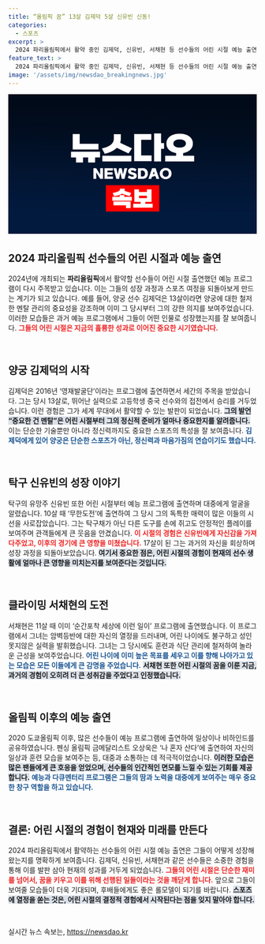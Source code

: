```yaml
---
title: “올림픽 꿈” 13살 김제덕 5살 신유빈 신동!
categories:
  - 스포츠
excerpt: >
  2024 파리올림픽에서 활약 중인 김제덕, 신유빈, 서채현 등 선수들의 어린 시절 예능 출연이 다시 주목받고 있다. 그들의 똘똘한 모습과 멘탈 관리 노하우가 화제를 모으고, 과거 방송이 다시 인기를 끌고 있다. 이들의 꿈과 성장 스토리는 스포츠 팬들의 큰 관심을 받고 있다.
feature_text: >
  2024 파리올림픽에서 활약 중인 김제덕, 신유빈, 서채현 등 선수들의 어린 시절 예능 출연이 다시 주목받고 있다. 그들의 똘똘한 모습과 멘탈 관리 노하우가 화제를 모으고, 과거 방송이 다시 인기를 끌고 있다. 이들의 꿈과 성장 스토리는 스포츠 팬들의 큰 관심을 받고 있다.
image: '/assets/img/newsdao_breakingnews.jpg'
---
```


<p><img src="/assets/img/newsdao_breakingnews.jpg" alt="pcversion 속보" /></p>

<h2 data-ke-size="size26">2024 파리올림픽 선수들의 어린 시절과 예능 출연</h2>

<p data-ke-size="size16">2024년에 개최되는 <b>파리올림픽</b>에서 활약할 선수들이 어린 시절 출연했던 예능 프로그램이 다시 주목받고 있습니다. 이는 그들의 성장 과정과 스포츠 여정을 되돌아보게 만드는 계기가 되고 있습니다. 예를 들어, 양궁 선수 김제덕은 13살이라면 양궁에 대한 철저한 멘탈 관리의 중요성을 강조하며 이미 그 당시부터 그의 강한 의지를 보여주었습니다. 이러한 모습들은 과거 예능 프로그램에서 그들이 어떤 인물로 성장했는지를 잘 보여줍니다. <b><span style="color: #ee2323;">그들의 어린 시절은 지금의 훌륭한 성과로 이어진 중요한 시기였습니다.</span></b></p>

<p data-ke-size="size16">&nbsp;</p>

<h2 data-ke-size="size26">양궁 김제덕의 시작</h2>

<p data-ke-size="size16">김제덕은 2016년 ‘영재발굴단’이라는 프로그램에 출연하면서 세간의 주목을 받았습니다. 그는 당시 13살로, 뛰어난 실력으로 고등학생 중국 선수와의 접전에서 승리를 거두었습니다. 이런 경험은 그가 세계 무대에서 활약할 수 있는 발판이 되었습니다. <b><span style="background-color: #21538527;">그의 발언 “중요한 건 멘탈”은 어린 시절부터 그의 정신적 준비가 얼마나 중요한지를 알려줍니다.</span></b> 이는 단순한 기술뿐만 아니라 정신력까지도 중요한 스포츠의 특성을 잘 보여줍니다. <b><span style="color: #1a5490;">김제덕에게 있어 양궁은 단순한 스포츠가 아닌, 정신력과 마음가짐의 연습이기도 했습니다.</span></b></p>

<p data-ke-size="size16">&nbsp;</p>

<h2 data-ke-size="size26">탁구 신유빈의 성장 이야기</h2>

<p data-ke-size="size16">탁구의 유망주 신유빈 또한 어린 시절부터 예능 프로그램에 출연하며 대중에게 얼굴을 알렸습니다. 10살 때 ‘무한도전’에 출연하여 그 당시 그의 독특한 매력이 많은 이들의 시선을 사로잡았습니다. 그는 탁구채가 아닌 다른 도구를 손에 쥐고도 안정적인 플레이를 보여주며 관객들에게 큰 웃음을 안겼습니다. <b><span style="color: #ee2323;">이 시절의 경험은 신유빈에게 자신감을 가져다주었고, 이후의 경기에 큰 영향을 미쳤습니다.</span></b> 17살이 된 그는 과거의 자신을 회상하며 성장 과정을 되돌아보았습니다. <b><span style="background-color: #21538527;">여기서 중요한 점은, 어린 시절의 경험이 현재의 선수 생활에 얼마나 큰 영향을 미치는지를 보여준다는 것입니다.</span></b></p>

<p data-ke-size="size16">&nbsp;</p>

<h2 data-ke-size="size26">클라이밍 서채현의 도전</h2>

<p data-ke-size="size16">서채현은 11살 때 이미 ‘순간포착 세상에 이런 일이’ 프로그램에 출연했습니다. 이 프로그램에서 그녀는 암벽등반에 대한 자신의 열정을 드러내며, 어린 나이에도 불구하고 성인 못지않은 실력을 발휘했습니다. 그녀는 그 당시에도 훈련과 식단 관리에 철저하여 놀라운 근성을 보여주었습니다. <b><span style="color: #1a5490;">어린 나이에 이미 높은 목표를 세우고 이를 향해 나아가고 있는 모습은 모든 이들에게 큰 감명을 주었습니다.</span></b> <b><span style="background-color: #21538527;">서채현 또한 어린 시절의 꿈을 이룬 지금, 과거의 경험이 오히려 더 큰 성취감을 주었다고 인정했습니다.</span></b></p>

<p data-ke-size="size16">&nbsp;</p>

<h2 data-ke-size="size26">올림픽 이후의 예능 출연</h2>

<p data-ke-size="size16">2020 도쿄올림픽 이후, 많은 선수들이 예능 프로그램에 출연하여 일상이나 비하인드를 공유하였습니다. 펜싱 올림픽 금메달리스트 오상욱은 ‘나 혼자 산다’에 출연하여 자신의 일상과 훈련 모습을 보여주는 등, 대중과 소통하는 데 적극적이었습니다. <b><span style="background-color: #21538527;">이러한 모습은 많은 팬들에게 큰 호응을 얻었으며, 선수들의 인간적인 면모를 느낄 수 있는 기회를 제공합니다.</span></b> <b><span style="color: #1a5490;">예능과 다큐멘터리 프로그램은 그들의 땀과 노력을 대중에게 보여주는 매우 중요한 창구 역할을 하고 있습니다.</span></b></p>

<p data-ke-size="size16">&nbsp;</p>

<h2 data-ke-size="size26">결론: 어린 시절의 경험이 현재와 미래를 만든다</h2>

<p data-ke-size="size16">2024 파리올림픽에서 활약하는 선수들의 어린 시절 예능 출연은 그들이 어떻게 성장해왔는지를 명확하게 보여줍니다. 김제덕, 신유빈, 서채현과 같은 선수들은 소중한 경험을 통해 이를 발판 삼아 현재의 성과를 거두게 되었습니다. <b><span style="color: #ee2323;">그들의 어린 시절은 단순한 재미를 넘어서, 꿈을 키우고 이를 위해 선행된 일들이라는 것을 깨닫게 합니다.</span></b> 앞으로 그들이 보여줄 모습들이 더욱 기대되며, 후배들에게도 좋은 롤모델이 되기를 바랍니다. <b><span style="background-color: #21538527;">스포츠에 열정을 쏟는 것은, 어린 시절의 결정적 경험에서 시작된다는 점을 잊지 말아야 합니다.</span></b></p>

<p data-ke-size="size16">&nbsp;</p>
실시간 뉴스 속보는, <a href="https://newsdao.kr" rel="dofollow">https://newsdao.kr</a>


